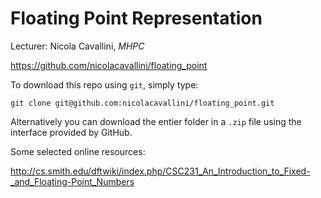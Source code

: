 # Floating Point Representation

Lecturer: Nicola Cavallini, *MHPC*

https://github.com/nicolacavallini/floating_point

To download this repo using `git`, simply type:

```
git clone git@github.com:nicolacavallini/floating_point.git
```

Alternatively you can download the entier folder in a `.zip` file
using the interface provided by GitHub.

Some selected online resources: 

http://cs.smith.edu/dftwiki/index.php/CSC231_An_Introduction_to_Fixed-_and_Floating-Point_Numbers
